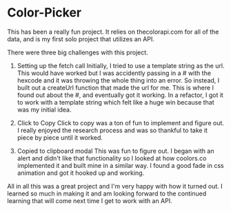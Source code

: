# Color-Picker

This has been a really fun project. It relies on thecolorapi.com for all of the data, and is my first solo project that utilizes an API. 

There were three big challenges with this project. 
1. Setting up the fetch call
  Initially, I tried to use a template string as the url. This would have worked but I was accidently passing in a # with the hexcode and it was throwing the whole thing
  into an error. So instead, I built out a createUrl function that made the url for me. This is where I found out about the #, and eventually got it working.
  In a refactor, I got it to work with a template string which felt like a huge win because that was my initial idea.
  
2. Click to Copy
  Click to copy was a ton of fun to implement and figure out. I really enjoyed the research process and was so thankful to take it piece by piece until it worked.
3. Copied to clipboard modal
  This was fun to figure out. I began with an alert and didn't like that functionality so I looked at how coolors.co implemented it and built mine in a similar way.
  I found a good fade in css animation and got it hooked up and working. 
  
All in all this was a great project and I'm very happy with how it turned out. I learned so much in making it and am looking forward to the continued learning that 
will come next time I get to work with an API.
